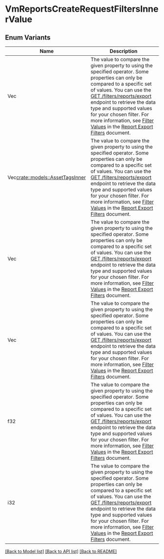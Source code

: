 # VmReportsCreateRequestFiltersInnerValue

## Enum Variants

| Name | Description |
|---- | -----|
| Vec<String> | The value to compare the given property to using the specified operator. Some properties can only be compared to a specific set of values.   You can use the [GET /filters/reports/export](ref:vm-filters-reports-list) endpoint to retrieve the data type and supported values for your chosen filter. For more information, see [Filter Values](doc:vm-report-export-filters#filter-values) in the [Report Export Filters](doc:vm-report-export-filters) document. |
| Vec<crate::models::AssetTagsInner> | The value to compare the given property to using the specified operator. Some properties can only be compared to a specific set of values.   You can use the [GET /filters/reports/export](ref:vm-filters-reports-list) endpoint to retrieve the data type and supported values for your chosen filter. For more information, see [Filter Values](doc:vm-report-export-filters#filter-values) in the [Report Export Filters](doc:vm-report-export-filters) document. |
| Vec<f32> | The value to compare the given property to using the specified operator. Some properties can only be compared to a specific set of values.   You can use the [GET /filters/reports/export](ref:vm-filters-reports-list) endpoint to retrieve the data type and supported values for your chosen filter. For more information, see [Filter Values](doc:vm-report-export-filters#filter-values) in the [Report Export Filters](doc:vm-report-export-filters) document. |
| Vec<i32> | The value to compare the given property to using the specified operator. Some properties can only be compared to a specific set of values.   You can use the [GET /filters/reports/export](ref:vm-filters-reports-list) endpoint to retrieve the data type and supported values for your chosen filter. For more information, see [Filter Values](doc:vm-report-export-filters#filter-values) in the [Report Export Filters](doc:vm-report-export-filters) document. |
| f32 | The value to compare the given property to using the specified operator. Some properties can only be compared to a specific set of values.   You can use the [GET /filters/reports/export](ref:vm-filters-reports-list) endpoint to retrieve the data type and supported values for your chosen filter. For more information, see [Filter Values](doc:vm-report-export-filters#filter-values) in the [Report Export Filters](doc:vm-report-export-filters) document. |
| i32 | The value to compare the given property to using the specified operator. Some properties can only be compared to a specific set of values.   You can use the [GET /filters/reports/export](ref:vm-filters-reports-list) endpoint to retrieve the data type and supported values for your chosen filter. For more information, see [Filter Values](doc:vm-report-export-filters#filter-values) in the [Report Export Filters](doc:vm-report-export-filters) document. |

[[Back to Model list]](../README.md#documentation-for-models) [[Back to API list]](../README.md#documentation-for-api-endpoints) [[Back to README]](../README.md)


